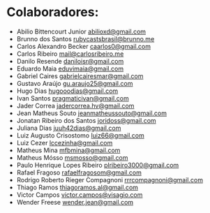 # Colaboradores:

* Abilio Bittencourt Junior <abilioxd@gmail.com>
* Brunno dos Santos <rubycastsbrasil@brunno.me>
* Carlos Alexandro Becker <caarlos0@gmail.com>
* Carlos Ribeiro <mail@carlosribeiro.me>
* Danilo Resende <daniloisr@gmail.com>
* Eduardo Maia <eduvimaia@gmail.com>
* Gabriel Caires <gabrielcairesmar@gmail.com>
* Gustavo Araújo <gu.araujo25@gmail.com>
* Hugo Dias <hugooodias@gmail.com>
* Ivan Santos <pragmaticivan@gmail.com>
* Jader Correa <jadercorrea.hv@gmail.com>
* Jean Matheus Souto <jeanmatheussouto@gmail.com>
* Jonatan Ribeiro dos Santos <joridoss@gmail.com>
* Juliana Dias <juuh42dias@gmail.com>
* Luiz Augusto Crisostomo <luiz66@gmail.com>
* Luiz Cezer <lccezinha@gmail.com>
* Matheus Mina <mfbmina@gmail.com>
* Matheus Mósso <msmosso@gmail.com>
* Paulo Henrique Lopes Ribeiro <plribeiro3000@gmail.com>
* Rafael Fragoso <rafaelfragosom@gmail.com>
* Rodrigo Roberto Rieger Compagnoni <rrrcompagnoni@gmail.com>
* Thiago Ramos <thiagoramos.al@gmail.com>
* Victor Campos <victor.campos@visagio.com>
* Wender Freese <wender.jean@gmail.com>
